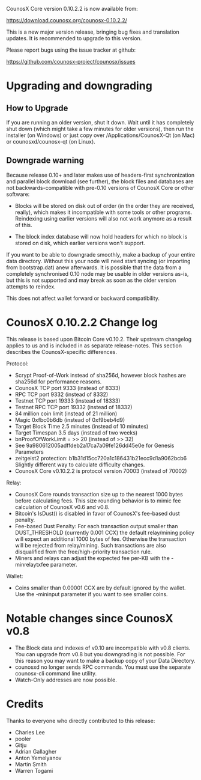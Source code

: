 CounosX Core version 0.10.2.2 is now available from:

  <https://download.counosx.org/counosx-0.10.2.2/>

This is a new major version release, bringing bug fixes and translation 
updates. It is recommended to upgrade to this version.

Please report bugs using the issue tracker at github:

  <https://github.com/counosx-project/counosx/issues>

Upgrading and downgrading
=========================

How to Upgrade
--------------

If you are running an older version, shut it down. Wait until it has completely
shut down (which might take a few minutes for older versions), then run the
installer (on Windows) or just copy over /Applications/CounosX-Qt (on Mac) or
counosxd/counosx-qt (on Linux).

Downgrade warning
------------------

Because release 0.10+ and later makes use of headers-first synchronization and
parallel block download (see further), the block files and databases are not
backwards-compatible with pre-0.10 versions of CounosX Core or other software:

* Blocks will be stored on disk out of order (in the order they are
received, really), which makes it incompatible with some tools or
other programs. Reindexing using earlier versions will also not work
anymore as a result of this.

* The block index database will now hold headers for which no block is
stored on disk, which earlier versions won't support.

If you want to be able to downgrade smoothly, make a backup of your entire data
directory. Without this your node will need start syncing (or importing from
bootstrap.dat) anew afterwards. It is possible that the data from a completely
synchronised 0.10 node may be usable in older versions as-is, but this is not
supported and may break as soon as the older version attempts to reindex.

This does not affect wallet forward or backward compatibility.


CounosX 0.10.2.2 Change log
============================
This release is based upon Bitcoin Core v0.10.2.  Their upstream changelog applies to us and
is included in as separate release-notes.  This section describes the CounosX-specific differences.

Protocol:
- Scrypt Proof-of-Work instead of sha256d, however block hashes are sha256d for performance reasons.
- CounosX TCP port 9333 (instead of 8333)
- RPC TCP port 9332 (instead of 8332)
- Testnet TCP port 19333 (instead of 18333)
- Testnet RPC TCP port 19332 (instead of 18332)
- 84 million coin limit  (instead of 21 million)
- Magic 0xfbc0b6db       (instead of 0xf9beb4d9)
- Target Block Time 2.5 minutes (instead of 10 minutes)
- Target Timespan 3.5 days      (instead of two weeks)
- bnProofOfWorkLimit = >> 20    (instead of >> 32)
- See 9a980612005adffdeb2a17ca7a09fe126dd45e0e for Genesis Parameters
- zeitgeist2 protection: b1b31d15cc720a1c186431b21ecc9d1a9062bcb6 Slightly different way to calculate difficulty changes.
- CounosX Core v0.10.2.2 is protocol version 70003 (instead of 70002)

Relay:
- CounosX Core rounds transaction size up to the nearest 1000 bytes before calculating fees.  This size rounding behavior is to mimic fee calculation of CounosX v0.6 and v0.8.
- Bitcoin's IsDust() is disabled in favor of CounosX's fee-based dust penalty.
- Fee-based Dust Penalty: For each transaction output smaller than DUST_THRESHOLD (currently 0.001 CCX) the default relay/mining policy will expect an additional 1000 bytes of fee.  Otherwise the transaction will be rejected from relay/mining.  Such transactions are also disqualified from the free/high-priority transaction rule.
- Miners and relays can adjust the expected fee per-KB with the -minrelaytxfee parameter.

Wallet:
- Coins smaller than 0.00001 CCX are by default ignored by the wallet.  Use the -mininput parameter if you want to see smaller coins.

Notable changes since CounosX v0.8
===================================

- The Block data and indexes of v0.10 are incompatible with v0.8 clients.  You can upgrade from v0.8 but you downgrading is not possible.  For this reason you may want to make a backup copy of your Data Directory.
- counosxd no longer sends RPC commands.  You must use the separate counosx-cli command line utility.
- Watch-Only addresses are now possible.

Credits
=======

Thanks to everyone who directly contributed to this release:

- Charles Lee
- pooler
- Gitju
- Adrian Gallagher
- Anton Yemelyanov
- Martin Smith
- Warren Togami
